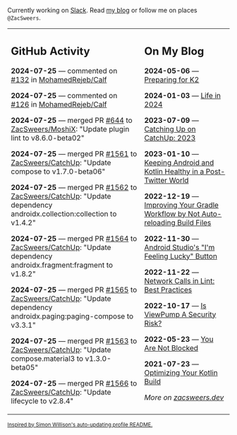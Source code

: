 Currently working on [Slack](https://slack.com/). Read [my blog](https://zacsweers.dev/) or follow me on places `@ZacSweers`.

<table><tr><td valign="top" width="60%">

## GitHub Activity
<!-- githubActivity starts -->
**2024-07-25** — commented on [#132](https://github.com/MohamedRejeb/Calf/pull/132#issuecomment-2251398956) in [MohamedRejeb/Calf](https://github.com/MohamedRejeb/Calf)

**2024-07-25** — commented on [#126](https://github.com/MohamedRejeb/Calf/pull/126#issuecomment-2251235607) in [MohamedRejeb/Calf](https://github.com/MohamedRejeb/Calf)

**2024-07-25** — merged PR [#644](https://github.com/ZacSweers/MoshiX/pull/644) to [ZacSweers/MoshiX](https://github.com/ZacSweers/MoshiX): "Update plugin lint to v8.6.0-beta02"

**2024-07-25** — merged PR [#1561](https://github.com/ZacSweers/CatchUp/pull/1561) to [ZacSweers/CatchUp](https://github.com/ZacSweers/CatchUp): "Update compose to v1.7.0-beta06"

**2024-07-25** — merged PR [#1562](https://github.com/ZacSweers/CatchUp/pull/1562) to [ZacSweers/CatchUp](https://github.com/ZacSweers/CatchUp): "Update dependency androidx.collection:collection to v1.4.2"

**2024-07-25** — merged PR [#1564](https://github.com/ZacSweers/CatchUp/pull/1564) to [ZacSweers/CatchUp](https://github.com/ZacSweers/CatchUp): "Update dependency androidx.fragment:fragment to v1.8.2"

**2024-07-25** — merged PR [#1565](https://github.com/ZacSweers/CatchUp/pull/1565) to [ZacSweers/CatchUp](https://github.com/ZacSweers/CatchUp): "Update dependency androidx.paging:paging-compose to v3.3.1"

**2024-07-25** — merged PR [#1563](https://github.com/ZacSweers/CatchUp/pull/1563) to [ZacSweers/CatchUp](https://github.com/ZacSweers/CatchUp): "Update compose.material3 to v1.3.0-beta05"

**2024-07-25** — merged PR [#1566](https://github.com/ZacSweers/CatchUp/pull/1566) to [ZacSweers/CatchUp](https://github.com/ZacSweers/CatchUp): "Update lifecycle to v2.8.4"
<!-- githubActivity ends -->
</td><td valign="top" width="40%">

## On My Blog
<!-- blog starts -->
**2024-05-06** — [Preparing for K2](https://www.zacsweers.dev/preparing-for-k2/)

**2024-01-03** — [Life in 2024](https://www.zacsweers.dev/life-in-2024/)

**2023-07-09** — [Catching Up on CatchUp: 2023](https://www.zacsweers.dev/catching-up-on-catchup-2023/)

**2023-01-10** — [Keeping Android and Kotlin Healthy in a Post-Twitter World](https://www.zacsweers.dev/keeping-android-healthy/)

**2022-12-19** — [Improving Your Gradle Workflow by Not Auto-reloading Build Files](https://www.zacsweers.dev/improving-your-workflow-by-not-auto-reloading-build-files/)

**2022-11-30** — [Android Studio's "I'm Feeling Lucky" Button](https://www.zacsweers.dev/android-studios-im-feeling-lucky-button/)

**2022-11-22** — [Network Calls in Lint: Best Practices](https://www.zacsweers.dev/network-calls-in-lint-best-practices/)

**2022-10-17** — [Is ViewPump A Security Risk?](https://www.zacsweers.dev/is-viewpump-a-security-risk/)

**2022-05-23** — [You Are Not Blocked](https://www.zacsweers.dev/you-are-not-blocked/)

**2021-07-23** — [Optimizing Your Kotlin Build](https://www.zacsweers.dev/optimizing-your-kotlin-build/)
<!-- blog ends -->
_More on [zacsweers.dev](https://zacsweers.dev/)_
</td></tr></table>

<sub><a href="https://simonwillison.net/2020/Jul/10/self-updating-profile-readme/">Inspired by Simon Willison's auto-updating profile README.</a></sub>